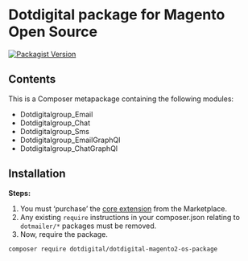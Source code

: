 # Dotdigital package for Magento Open Source
[![Packagist Version](https://img.shields.io/packagist/v/dotdigital/dotdigital-magento2-os-package?color=green&label=latest)](https://github.com/dotmailer/dotdigital-magento2-os-package/releases)

## Contents
This is a Composer metapackage containing the following modules:
- Dotdigitalgroup_Email
- Dotdigitalgroup_Chat
- Dotdigitalgroup_Sms
- Dotdigitalgroup_EmailGraphQl
- Dotdigitalgroup_ChatGraphQl

## Installation
**Steps:**
1. You must ‘purchase’ the [core extension](https://marketplace.magento.com/dotdigital-dotdigital-magento2-os-package.html) from the Marketplace.
2. Any existing `require` instructions in your composer.json relating to `dotmailer/*` packages must be removed.
3. Now, require the package.
```
composer require dotdigital/dotdigital-magento2-os-package
```
